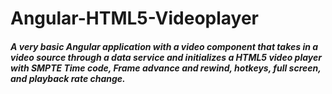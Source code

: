 # Angular-HTML5-Videoplayer

##### A very basic Angular application with a video component that takes in a video source through a data service and initializes a HTML5 video player with SMPTE Time code, Frame advance and rewind, hotkeys, full screen, and playback rate change.
